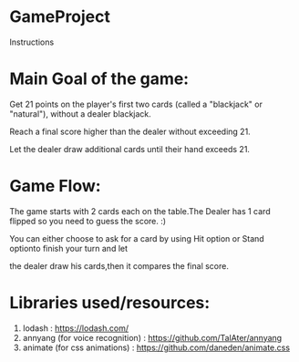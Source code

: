 # GameProject

Instructions

# Main Goal of the game:

Get 21 points on the player's first two cards (called a "blackjack" or "natural"), without a dealer blackjack.

Reach a final score higher than the dealer without exceeding 21.

Let the dealer draw additional cards until their hand exceeds 21.

# Game Flow:
The game starts with 2 cards each on the table.The Dealer has 1 card flipped so you need to guess the score. :)

You can either choose to ask for a card by using Hit  option or Stand optionto finish your turn and let

the dealer draw his cards,then it compares the final score.

# Libraries used/resources:

1. lodash : https://lodash.com/
2. annyang (for voice recognition) : https://github.com/TalAter/annyang
3. animate (for css animations) : https://github.com/daneden/animate.css
